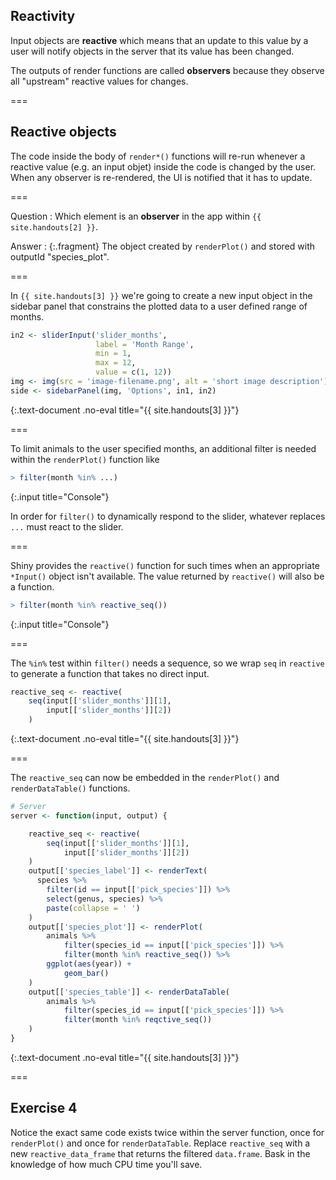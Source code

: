 ---
---

## Reactivity

Input objects are **reactive** which means that an update to this value by a user will notify objects in the server that its value has been changed.

The outputs of render functions are called **observers** because they observe all "upstream" reactive values for changes.

===

## Reactive objects

The code inside the body of `render*()` functions will re-run whenever a reactive value (e.g. an input objet) inside the code is changed by the user. When any observer is re-rendered, the UI is notified that it has to update.

===

Question
: Which element is an **observer** in the app within `{{ site.handouts[2] }}`.

Answer
: {:.fragment} The object created by `renderPlot()` and stored with outputId "species_plot".

===

In `{{ site.handouts[3] }}` we're going to create a new input object in the sidebar panel that constrains the plotted data to a user defined range of months.



~~~r
in2 <- sliderInput('slider_months',
                   label = 'Month Range',
                   min = 1,
                   max = 12,
                   value = c(1, 12))
img <- img(src = 'image-filename.png', alt = 'short image description')
side <- sidebarPanel(img, 'Options', in1, in2)									    
~~~
{:.text-document .no-eval title="{{ site.handouts[3] }}"}


===

To limit animals to the user specified months, an additional filter is needed within the `renderPlot()` function like



~~~r
> filter(month %in% ...)
~~~
{:.input title="Console"}


In order for `filter()` to dynamically respond to the slider, whatever replaces `...` must react to the slider.

===

Shiny provides the `reactive()` function for such times when an appropriate `*Input()` object isn't available. The value returned by `reactive()` will also be a function.



~~~r
> filter(month %in% reactive_seq())
~~~
{:.input title="Console"}


===

The `%in%` test within `filter()` needs a sequence, so we wrap `seq` in `reactive` to generate a function that takes no direct input.



~~~r
reactive_seq <- reactive(
    seq(input[['slider_months']][1],
        input[['slider_months']][2])
    )
~~~
{:.text-document .no-eval title="{{ site.handouts[3] }}"}


===

The `reactive_seq` can now be embedded in the `renderPlot()` and `renderDataTable()` functions.



~~~r
# Server
server <- function(input, output) {

    reactive_seq <- reactive(
        seq(input[['slider_months']][1],
            input[['slider_months']][2])
    )
    output[['species_label']] <- renderText(
      species %>%
        filter(id == input[['pick_species']]) %>%
        select(genus, species) %>%
        paste(collapse = ' ')
    )
    output[['species_plot']] <- renderPlot(
        animals %>%
            filter(species_id == input[['pick_species']]) %>%
            filter(month %in% reactive_seq()) %>%
        ggplot(aes(year)) +
            geom_bar()
    )
    output[['species_table']] <- renderDataTable(
        animals %>%
            filter(species_id == input[['pick_species']]) %>%
            filter(month %in% reqctive_seq())
    )
}
~~~
{:.text-document .no-eval title="{{ site.handouts[3] }}"}


===

## Exercise 4

Notice the exact same code exists twice within the server function, once for `renderPlot()` and once for `renderDataTable`. Replace `reactive_seq` with a new `reactive_data_frame` that returns the filtered `data.frame`. Bask in the knowledge of how much CPU time you'll save.

